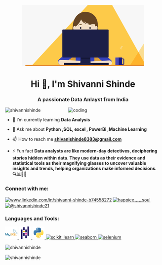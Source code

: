 <div align="center">
  <img src="https://github.com/ShivanniShinde/ShivanniShinde/raw/main/github.gif.gif" alt="Centered Image">
</div>
<h1 align="center">Hi 👋, I'm Shivanni Shinde</h1>
<h3 align="center">A passionate Data Anlayst from India</h3>

<img align="right" alt="coding" width="300" src="https://camo.githubusercontent.com/374987f773148e46b1851b9e3bc4bf71b182562dd002620ef3e4263cb3997130/68747470733a2f2f6d69726f2e6d656469756d2e636f6d2f6d61782f3837352f312a7164415731546a434e353768316c6275757a766368672e676966">


<p align="left"> <img src="https://komarev.com/ghpvc/?username=shivannishinde&label=Profile%20views&color=0e75b6&style=flat" alt="shivannishinde" /> </p>

- 🌱 I’m currently learning **Data Analysis**

- 💬 Ask me about **Python ,SQL, excel , PowerBi ,Machine Learning**

- 📫 How to reach me **shivanishinde8383@gmail.com**


- ⚡ Fun fact    **Data analysts are like modern-day detectives, deciphering stories hidden within data. They use data as their evidence and statistical tools as their magnifying glasses to uncover valuable insights and trends, helping organizations make informed decisions. 🔍📊🕵️‍♂️**

<h3 align="left">Connect with me:</h3>
<p align="left">
<a href="https://www.linkedin.com/in/shivanni-shinde-b74558272/" target="blank"><img align="center" src="https://raw.githubusercontent.com/rahuldkjain/github-profile-readme-generator/master/src/images/icons/Social/linked-in-alt.svg" alt="www.linkedin.com/in/shivanni-shinde-b74558272" height="30" width="40" /></a>
<a href="https://instagram.com/happiee._._.soul" target="blank"><img align="center" src="https://raw.githubusercontent.com/rahuldkjain/github-profile-readme-generator/master/src/images/icons/Social/instagram.svg" alt="happiee._._.soul" height="30" width="40" /></a>
<a href="https://www.hackerrank.com/@shivannishinde21" target="blank"><img align="center" src="https://raw.githubusercontent.com/rahuldkjain/github-profile-readme-generator/master/src/images/icons/Social/hackerrank.svg" alt="@shivannishinde21" height="30" width="40" /></a>
</p>

<h3 align="left">Languages and Tools:</h3>
<p align="left"> <a href="https://www.mysql.com/" target="_blank" rel="noreferrer"> <img src="https://raw.githubusercontent.com/devicons/devicon/master/icons/mysql/mysql-original-wordmark.svg" alt="mysql" width="40" height="40"/> </a> <a href="https://pandas.pydata.org/" target="_blank" rel="noreferrer"> <img src="https://raw.githubusercontent.com/devicons/devicon/2ae2a900d2f041da66e950e4d48052658d850630/icons/pandas/pandas-original.svg" alt="pandas" width="40" height="40"/> </a> <a href="https://www.python.org" target="_blank" rel="noreferrer"> <img src="https://raw.githubusercontent.com/devicons/devicon/master/icons/python/python-original.svg" alt="python" width="40" height="40"/> </a> <a href="https://scikit-learn.org/" target="_blank" rel="noreferrer"> <img src="https://upload.wikimedia.org/wikipedia/commons/0/05/Scikit_learn_logo_small.svg" alt="scikit_learn" width="40" height="40"/> </a> <a href="https://seaborn.pydata.org/" target="_blank" rel="noreferrer"> <img src="https://seaborn.pydata.org/_images/logo-mark-lightbg.svg" alt="seaborn" width="40" height="40"/> </a> <a href="https://www.selenium.dev" target="_blank" rel="noreferrer"> <img src="https://raw.githubusercontent.com/detain/svg-logos/780f25886640cef088af994181646db2f6b1a3f8/svg/selenium-logo.svg" alt="selenium" width="40" height="40"/> </a> </p>

<p><img align="center" src="https://github-readme-stats.vercel.app/api/top-langs?username=shivannishinde&show_icons=true&locale=en&layout=compact" alt="shivannishinde" /></p>

<p><img align="center" src="https://github-readme-streak-stats.herokuapp.com/?user=shivannishinde&" alt="shivannishinde" /></p>

